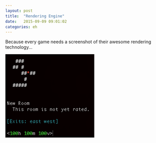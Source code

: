 ```yaml
---
layout: post
title:  "Rendering Engine"
date:   2015-09-09 09:01:02
categories: eh
---
```

Because every game needs a screenshot of their awesome rendering technology...

![Graphics!](/images/mud.png)